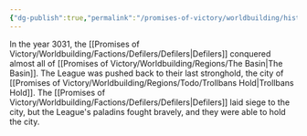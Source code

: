 ```yaml
---
{"dg-publish":true,"permalink":"/promises-of-victory/worldbuilding/historic-events/war/the-fall-of-the-league/","title":"The Fall of the League","noteIcon":"History","created":"","updated":""}
---
```


In the year 3031, the [[Promises of Victory/Worldbuilding/Factions/Defilers/Defilers\|Defilers]] conquered almost all of [[Promises of Victory/Worldbuilding/Regions/The Basin\|The Basin]]. The League was pushed back to their last stronghold, the city of [[Promises of Victory/Worldbuilding/Regions/Todo/Trollbans Hold\|Trollbans Hold]]. The [[Promises of Victory/Worldbuilding/Factions/Defilers/Defilers\|Defilers]] laid siege to the city, but the League's paladins fought bravely, and they were able to hold the city. 